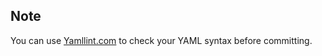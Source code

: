 


## Note

You can use [Yamllint.com](http://yamllint.com/) to check your YAML syntax before committing.

